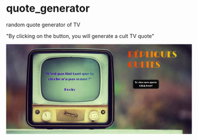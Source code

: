 # quote_generator
random quote generator of TV

"By clicking on the button, you will generate a cult TV quote"

![alt text](https://github.com/SandraMILLET/quote_generator/blob/master/capture.png)
